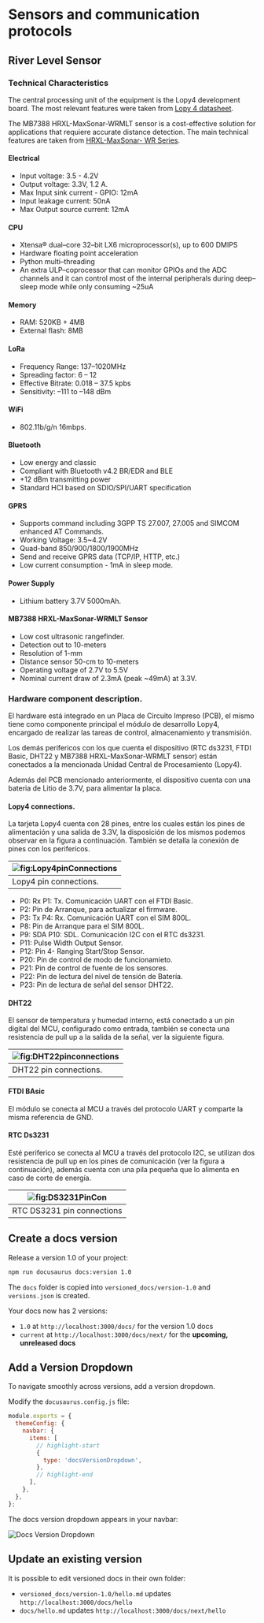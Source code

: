 # Sensors and communication protocols

River Level Sensor
------------------

### Technical Characteristics

The central processing unit of the equipment is the Lopy4 development board. The most relevant features were taken from [Lopy 4 datasheet](https://docs.pycom.io/datasheets/development/lopy4/#datasheet).

The MB7388 HRXL-MaxSonar-WRMLT sensor is a cost-effective solution for applications that requiere accurate distance detection. The main technical features are taken from [HRXL-MaxSonar- WR Series](https://www.maxbotix.com/documents/HRXL-MaxSonar-WR_Datasheet.pdf).

#### Electrical

- Input voltage: 3.5 - 4.2V
- Output voltage: 3.3V, 1.2 A.
- Max Input sink current - GPIO: 12mA
- Input leakage current: 50nA
- Max Output source current: 12mA

#### CPU
- Xtensa® dual–core 32–bit LX6 microprocessor(s), up to 600 DMIPS
- Hardware floating point acceleration
- Python multi–threading
- An extra ULP–coprocessor that can monitor GPIOs and the ADC channels and it can control most of the internal peripherals during deep–sleep mode while only consuming ~25uA

#### Memory
- RAM: 520KB + 4MB
- External flash: 8MB

#### LoRa

- Frequency Range: 137–1020MHz
- Spreading factor: 6 – 12
- Effective Bitrate: 0.018 – 37.5 kpbs
- Sensitivity: –111 to –148 dBm

#### WiFi
- 802.11b/g/n 16mbps.

#### Bluetooth
- Low energy and classic
- Compliant with Bluetooth v4.2 BR/EDR and BLE
- +12 dBm transmitting power
- Standard HCI based on SDIO/SPI/UART specification

#### GPRS
- Supports command including 3GPP TS 27.007, 27.005 and SIMCOM enhanced AT Commands.
- Working Voltage: 3.5~4.2V
- Quad-band 850/900/1800/1900MHz
- Send and receive GPRS data (TCP/IP, HTTP, etc.)
- Low current consumption - 1mA in sleep mode.

#### Power Supply
- Lithium battery 3.7V 5000mAh. 

#### MB7388 HRXL-MaxSonar-WRMLT Sensor

- Low cost ultrasonic rangefinder.
- Detection out to 10-meters
- Resolution of 1-mm
- Distance sensor 50-cm to 10-meters
- Operating voltage of 2.7V to 5.5V
- Nominal current draw of 2.3mA (peak ~49mA) at 3.3V.

### Hardware component description.

El hardware está integrado en un Placa de Circuito Impreso (PCB), el mismo tiene como componente principal el módulo de desarrollo Lopy4, encargado de realizar las tareas de control, almacenamiento y transmisión. 

Los demás perifericos con los que cuenta el dispositivo (RTC ds3231, FTDI Basic, DHT22 y MB7388 HRXL-MaxSonar-WRMLT sensor) están conectados a la mencionada Unidad Central de Procesamiento (Lopy4). 

Además del PCB mencionado anteriormente, el dispositivo cuenta con una bateria de Litio de 3.7V, para alimentar la placa.

#### Lopy4 connections.

La tarjeta Lopy4 cuenta con 28 pines, entre los cuales están los pines de alimentación y una salida de 3.3V, la disposición de los mismos podemos observar en la figura a continuación. También se detalla la conexión de pines con los perifericos.

|![fig:Lopy4pinConnections](img/Lopy4SCHRLS.PNG)|
|-----------|
|Lopy4 pin connections.|

- P0: Rx P1: Tx. Comunicación UART con el FTDI Basic.
- P2: Pin de Arranque, para actualizar el firmware.
- P3: Tx P4: Rx. Comunicación UART con el SIM 800L.
- P8: Pin de Arranque para el SIM 800L.
- P9: SDA P10: SDL. Comunicación I2C con el RTC ds3231.
- P11: Pulse Width Output Sensor.
- P12: Pin 4- Ranging Start/Stop Sensor.
- P20: Pin de control de modo de funcionamieto.
- P21: Pin de control de fuente de los sensores.
- P22: Pin de lectura del nivel de tensión de Batería.
- P23: Pin de lectura de señal del sensor DHT22. 

#### DHT22
El sensor de temperatura y humedad interno, está conectado a un pin digital del MCU, configurado como entrada, también se conecta una resistencia de pull up a la salida de la señal, ver la siguiente figura.

|![fig:DHT22pinconnections](img/dht22SCH.PNG)|
|-----------|
|DHT22 pin connections.|

#### FTDI BAsic

El módulo se conecta al MCU a través del protocolo UART y comparte la misma referencia de GND.

#### RTC Ds3231

Esté periferico se conecta al MCU a través del protocolo I2C, se utilizan dos resistencia de pull up en los pines de comunicación (ver la figura a continuación), además cuenta con una pila pequeña que lo alimenta en caso de corte de energía.

|![fig:DS3231PinCon](img/ds3231SCH.PNG)|
|-----------|
|RTC DS3231 pin connections|


## Create a docs version

Release a version 1.0 of your project:

```bash
npm run docusaurus docs:version 1.0
```

The `docs` folder is copied into `versioned_docs/version-1.0` and `versions.json` is created.

Your docs now has 2 versions:

- `1.0` at `http://localhost:3000/docs/` for the version 1.0 docs
- `current` at `http://localhost:3000/docs/next/` for the **upcoming, unreleased docs**

## Add a Version Dropdown

To navigate smoothly across versions, add a version dropdown.

Modify the `docusaurus.config.js` file:

```js title="docusaurus.config.js"
module.exports = {
  themeConfig: {
    navbar: {
      items: [
        // highlight-start
        {
          type: 'docsVersionDropdown',
        },
        // highlight-end
      ],
    },
  },
};
```

The docs version dropdown appears in your navbar:

![Docs Version Dropdown](/img/tutorial/docsVersionDropdown.png)

## Update an existing version

It is possible to edit versioned docs in their own folder:

- `versioned_docs/version-1.0/hello.md` updates `http://localhost:3000/docs/hello`
- `docs/hello.md` updates `http://localhost:3000/docs/next/hello`
